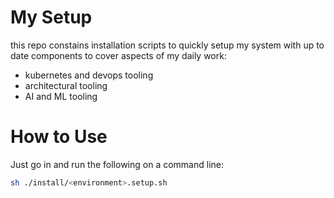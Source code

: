 # My Setup

this repo constains installation scripts to quickly setup my system with up to date components to cover aspects of my daily work:

* kubernetes and devops tooling
* architectural tooling
* AI and ML tooling

# How to Use

Just go in and run the following on a command line:

```bash
sh ./install/<environment>.setup.sh
```
